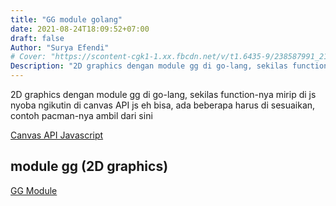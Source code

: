 ```yaml
---
title: "GG module golang"
date: 2021-08-24T18:09:52+07:00
draft: false
Author: "Surya Efendi"
# Cover: "https://scontent-cgk1-1.xx.fbcdn.net/v/t1.6435-9/238587991_2147780318709452_230723702139115115_n.jpg?_nc_cat=111&_nc_rgb565=1&ccb=1-5&_nc_sid=730e14&_nc_eui2=AeGCsI9A4oLDmDH-qU8iJZtd9shUoZ2qucX2yFShnaq5xSI4nDSn0obL6U5_HkD9NW-lCVVsMLkceg3vFuR4m8yp&_nc_ohc=m5bwCguwp40AX9ACrhc&_nc_oc=AQmdab-VIz6Axu0SX8okIbl7KxqJB4WGV9yfvA6uqaput6qB81qjTRCkPmui2WZNKxg&_nc_ht=scontent-cgk1-1.xx&oh=543edb8fedf05767f9fbe72aef58d43f&oe=614C3B73"
Description: "2D graphics dengan module gg di go-lang, sekilas function-nya mirip di js nyoba ngikutin di canvas API js eh bisa, ada beberapa harus di sesuaikan, contoh pacman-nya ambil dari sini"
---
```



2D graphics dengan module gg di go-lang, sekilas function-nya mirip di js nyoba ngikutin di canvas API js eh bisa, ada beberapa harus di sesuaikan, contoh pacman-nya ambil dari sini

[Canvas API Javascript](https://developer.mozilla.org/en-US/docs/Web/API/Canvas_API/Tutorial/Drawing_shapes#making_combinations)

## module gg (2D graphics)

[GG Module](https://github.com/fogleman/gg)
